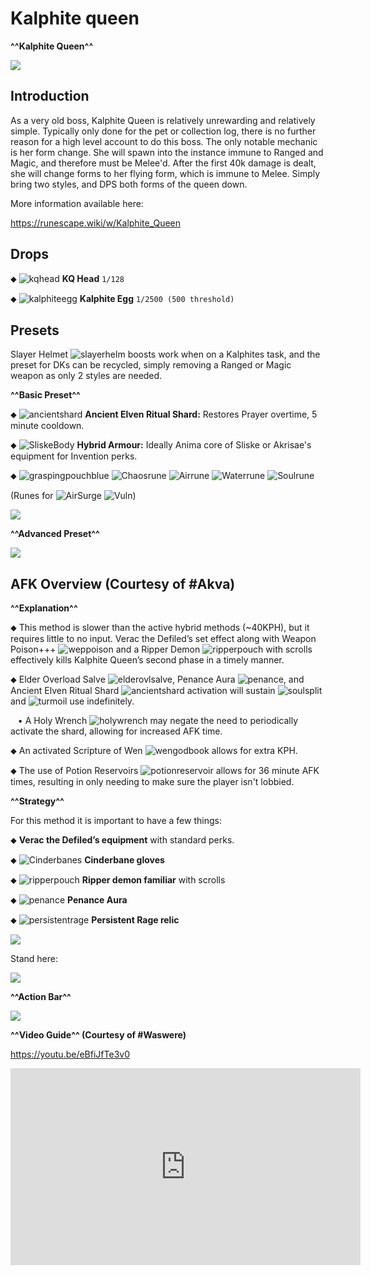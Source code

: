 # Kalphite queen
**^^Kalphite Queen^^**


<img class="media" src="https://i.imgur.com/B4KkbaD.jpg">



## Introduction


As a very old boss, Kalphite Queen is relatively unrewarding and relatively simple. Typically only done for the pet or collection log, there is no further reason for a high level account to do this boss. The only notable mechanic is her form change. She will spawn into the instance immune to Ranged and Magic, and therefore must be Melee'd. After the first 40k damage is dealt, she will change forms to her flying form, which is immune to Melee. Simply bring two styles, and DPS both forms of the queen down.



More information available here:

<https://runescape.wiki/w/Kalphite_Queen>


## Drops


⬥ <img title="kqhead" class="d-emoji" alt="kqhead" src="https://cdn.discordapp.com/emojis/643163003537063946.png?v=1"> ‎ ‎**KQ Head** `1/128`

⬥ <img title="kalphiteegg" class="d-emoji" alt="kalphiteegg" src="https://cdn.discordapp.com/emojis/643163002794672130.png?v=1"> ‎ ‎**Kalphite Egg** `1/2500 (500 threshold)`


## Presets


Slayer Helmet <img title="slayerhelm" class="d-emoji" alt="slayerhelm" src="https://cdn.discordapp.com/emojis/798285340460449792.png?v=1"> boosts work when on a Kalphites task, and the preset for DKs can be recycled, simply removing a Ranged or Magic weapon as only 2 styles are needed.


**^^Basic Preset^^**

⬥ <img title="ancientshard" class="d-emoji" alt="ancientshard" src="https://cdn.discordapp.com/emojis/656426717505650708.png?v=1"> **Ancient Elven Ritual Shard:** Restores Prayer overtime, 5 minute cooldown.

⬥ <img title="SliskeBody" class="d-emoji" alt="SliskeBody" src="https://cdn.discordapp.com/emojis/513204700980576266.png?v=1"> **Hybrid Armour:** Ideally Anima core of Sliske or Akrisae's equipment for Invention perks.

⬥ <img title="graspingpouchblue" class="d-emoji" alt="graspingpouchblue" src="https://cdn.discordapp.com/emojis/892816437406728252.png?v=1"> <img title="Chaosrune" class="d-emoji" alt="Chaosrune" src="https://cdn.discordapp.com/emojis/536252659422855188.png?v=1"> <img title="Airrune" class="d-emoji" alt="Airrune" src="https://cdn.discordapp.com/emojis/536252658986647589.png?v=1"> <img title="Waterrune" class="d-emoji" alt="Waterrune" src="https://cdn.discordapp.com/emojis/536252660165115905.png?v=1"> <img title="Soulrune" class="d-emoji" alt="Soulrune" src="https://cdn.discordapp.com/emojis/536252660333019136.png?v=1">

(Runes for <img title="AirSurge" class="d-emoji" alt="AirSurge" src="https://cdn.discordapp.com/emojis/543465115870035999.png?v=1"> <img title="Vuln" class="d-emoji" alt="Vuln" src="https://cdn.discordapp.com/emojis/537349530551582720.png?v=1">)





<img class="media" src="https://i.imgur.com/V0kphM1.png">



**^^Advanced Preset^^**





<img class="media" src="https://i.imgur.com/PpAMqV7.png">



## AFK Overview (Courtesy of #Akva)


**^^Explanation^^**

⬥ This method is slower than the active hybrid methods (~40KPH), but it requires little to no input. Verac the Defiled’s set effect along with Weapon Poison+++ <img title="weppoison" class="d-emoji" alt="weppoison" src="https://cdn.discordapp.com/emojis/689525476158472288.png?v=1"> and a Ripper Demon <img title="ripperpouch" class="d-emoji" alt="ripperpouch" src="https://cdn.discordapp.com/emojis/703581275453128714.png?v=1"> with scrolls effectively kills Kalphite Queen’s second phase in a timely manner.



⬥ Elder Overload Salve <img title="elderovlsalve" class="d-emoji" alt="elderovlsalve" src="https://cdn.discordapp.com/emojis/648976643687317532.png?v=1">, Penance Aura <img title="penance" class="d-emoji" alt="penance" src="https://cdn.discordapp.com/emojis/643505653062565907.png?v=1">, and Ancient Elven Ritual Shard <img title="ancientshard" class="d-emoji" alt="ancientshard" src="https://cdn.discordapp.com/emojis/656426717505650708.png?v=1"> activation will sustain <img title="soulsplit" class="d-emoji" alt="soulsplit" src="https://cdn.discordapp.com/emojis/615613924506599497.png?v=1"> and <img title="turmoil" class="d-emoji" alt="turmoil" src="https://cdn.discordapp.com/emojis/583429936606347280.png?v=1"> use indefinitely.

 ‎ ‎ ‎ ‎• A Holy Wrench <img title="holywrench" class="d-emoji" alt="holywrench" src="https://cdn.discordapp.com/emojis/841409588922417192.png?v=1"> may negate the need to periodically activate the shard, allowing for increased AFK time.



⬥ An activated Scripture of Wen <img title="wengodbook" class="d-emoji" alt="wengodbook" src="https://cdn.discordapp.com/emojis/883134307902816297.png?v=1"> allows for extra KPH.



⬥ The use of Potion Reservoirs <img title="potionreservoir" class="d-emoji" alt="potionreservoir" src="https://cdn.discordapp.com/emojis/878739200407654431.png?v=1"> allows for 36 minute AFK times, resulting in only needing to make sure the player isn't lobbied.


**^^Strategy^^**

For this method it is important to have a few things:

⬥ **Verac the Defiled’s equipment** with standard perks.

⬥ <img title="Cinderbanes" class="d-emoji" alt="Cinderbanes" src="https://cdn.discordapp.com/emojis/513190158355660812.png?v=1"> **Cinderbane gloves**

⬥ <img title="ripperpouch" class="d-emoji" alt="ripperpouch" src="https://cdn.discordapp.com/emojis/703581275453128714.png?v=1"> **Ripper demon familiar** with scrolls

⬥ <img title="penance" class="d-emoji" alt="penance" src="https://cdn.discordapp.com/emojis/643505653062565907.png?v=1"> ‎ ‎**Penance Aura**

⬥ <img title="persistentrage" class="d-emoji" alt="persistentrage" src="https://cdn.discordapp.com/emojis/739965637056659567.png?v=1"> ‎ ‎**Persistent Rage relic**





<img class="media" src="https://i.imgur.com/FimjniV.png">



Stand here:





<img class="media" src="https://i.imgur.com/vUYBEPS.jpg">



**^^Action Bar^^**





<img class="media" src="https://i.imgur.com/U9MJoZp.png">



**^^Video Guide^^ (Courtesy of #Waswere)**


<https://youtu.be/eBfiJfTe3v0>
<iframe class="media" width="560" height="315" src="https://www.youtube.com/embed/eBfiJfTe3v0" frameborder="0" allow="accelerometer; autoplay; encrypted-media; gyroscope; picture-in-picture" allowfullscreen></iframe>




